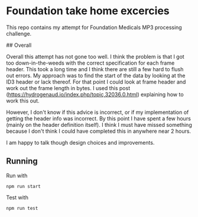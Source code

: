 # Foundation take home excercies

This repo contains my attempt for Foundation Medicals MP3 processing challenge.

## Overall

Overall this attempt has not gone too well. I think the problem is that I got too down-in-the-weeds with the correct specification for each frame header. This took a long time and I think there are still a few hard to flush out errors. My approach was to find the start of the data by looking at the ID3 header or lack thereof. For that point I could look at frame header and work out the frame length in bytes. I used this post (https://hydrogenaud.io/index.php/topic,32036.0.html) explaining how to work this out.

However, I don't know if this advice is incorrect, or if my implementation of getting the header info was incorrect. By this point I have spent a few hours (mainly on the header definition itself). I think I must have missed something because I don't think I could have completed this in anywhere near 2 hours.

I am happy to talk though design choices and improvements.

## Running

Run with

```
npm run start
```

Test with

```
npm run test
```
